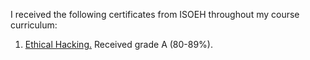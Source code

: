 I received the following certificates from ISOEH throughout my course curriculum:

1. [Ethical Hacking.](https://github.com/dassarthak18/ISOEH-Certificates/blob/main/Ethical-Hacking-Certificate.pdf) Received grade A (80-89%).
